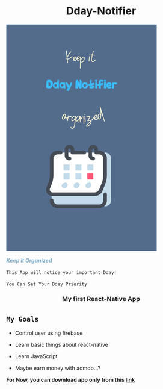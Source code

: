 # <div align='center'>Dday-Notifier</div>

<img  src="./assets/images/logo.png"  width=400px>

**_<span  style="color:#7caecf">Keep it Organized</span>_**<br>

`This App will notice your important Dday!`<br>

`You Can Set Your Dday Priority`

### <div align='center'>My first React-Native App</div>

## `My Goals`

- Control user using firebase

- Learn basic things about react-native

- Learn JavaScript

- Maybe earn money with admob...?

**For Now, you can download app only from this [link](https://github.com/alpha-src/Dday_Notifier/blob/main/Dday-Notifier.apk)**
